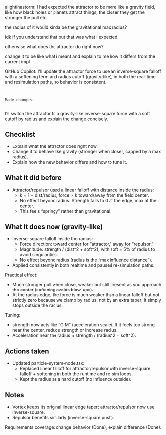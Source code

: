 alightinastorm: I had expected the attractor to be more like a gravity field, like how black holes or planets attract things, the closer they get the stronger the pull etc

the radius of it would kinda be the gravitational max radius?

idk if you understand that but that was what i expected

otherwise what does the attractor do right now? 

change it to be like what i meant and explain to me how it differs from the current impl

GitHub Copilot: I'll update the attractor force to use an inverse-square falloff with a softening term and radius cutoff (gravity-like), in both the real-time and resimulation paths, so behavior is consistent. 
```


Made changes.


```
I’ll switch the attractor to a gravity-like inverse-square force with a soft cutoff by radius and explain the change concisely.

## Checklist
- Explain what the attractor does right now.
- Change it to behave like gravity (stronger when closer, capped by a max radius).
- Explain how the new behavior differs and how to tune it.

## What it did before
- Attractor/repulsor used a linear falloff with distance inside the radius:
  - k = 1 − dist/radius, force ∝ k toward/away from the field center.
  - No effect beyond radius. Strength falls to 0 at the edge, max at the center.
  - This feels “springy” rather than gravitational.

## What it does now (gravity-like)
- Inverse-square falloff inside the radius:
  - Force direction: toward center for “attractor,” away for “repulsor.”
  - Magnitude: strength / (dist^2 + soft^2), with soft = 5% of radius to avoid singularities.
  - No effect beyond radius (radius is the “max influence distance”).
- Applied consistently in both realtime and paused re-simulation paths.

Practical effect:
- Much stronger pull when close, weaker but still present as you approach the center (softening avoids blow-ups).
- At the radius edge, the force is much weaker than a linear falloff but not strictly zero because we clamp by radius, not by an extra taper; it simply stops outside the radius.

Tuning:
- strength now acts like “G·M” (acceleration scale). If it feels too strong near the center, reduce strength or increase radius.
- Acceleration near the radius ≈ strength / (radius^2 + soft^2).

## Actions taken
- Updated particle-system-node.tsx:
  - Replaced linear falloff for attractor/repulsor with inverse-square falloff + softening in both the runtime and re-sim loops.
  - Kept the radius as a hard cutoff (no influence outside).

## Notes
- Vortex keeps its original linear edge taper; attractor/repulsor now use inverse-square.
- Repulsor benefits similarly (inverse-square push).

Requirements coverage: change behavior (Done), explain difference (Done).